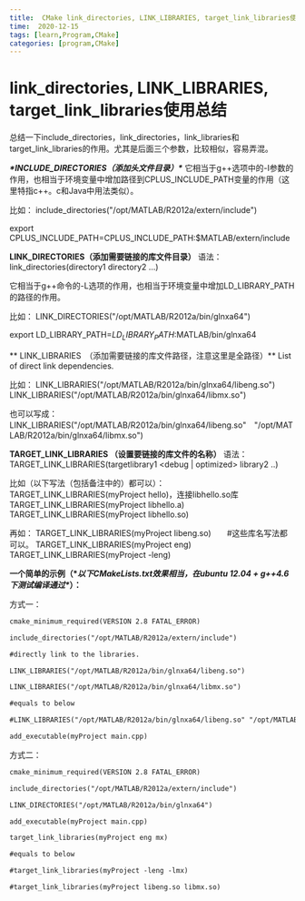```yaml
---
title:  CMake link_directories, LINK_LIBRARIES, target_link_libraries使用总结
time:  2020-12-15
tags: [learn,Program,CMake]
categories: [program,CMake]
---
```


# link_directories, LINK_LIBRARIES, target_link_libraries使用总结

总结一下include_directories，link_directories，link_libraries和target_link_libraries的作用。尤其是后面三个参数，比较相似，容易弄混。

<!-- more -->

***\*INCLUDE_DIRECTORIES（添加头文件目录）\****
它相当于g++选项中的-I参数的作用，也相当于环境变量中增加路径到CPLUS_INCLUDE_PATH变量的作用（这里特指c++。c和Java中用法类似）。

比如：
include_directories("/opt/MATLAB/R2012a/extern/include")

export CPLUS_INCLUDE_PATH=CPLUS_INCLUDE_PATH:$MATLAB/extern/include


**LINK_DIRECTORIES（添加需要链接的库文件目录）**
语法：
link_directories(directory1 directory2 ...)

它相当于g++命令的-L选项的作用，也相当于环境变量中增加LD_LIBRARY_PATH的路径的作用。

比如：
LINK_DIRECTORIES("/opt/MATLAB/R2012a/bin/glnxa64")

export LD_LIBRARY_PATH=$LD_LIBRARY_PATH:$MATLAB/bin/glnxa64

**
LINK_LIBRARIES　（添加需要链接的库文件路径，注意这里是全路径）**
List of direct link dependencies.

比如：
LINK_LIBRARIES("/opt/MATLAB/R2012a/bin/glnxa64/libeng.so")
LINK_LIBRARIES("/opt/MATLAB/R2012a/bin/glnxa64/libmx.so")

也可以写成：
LINK_LIBRARIES("/opt/MATLAB/R2012a/bin/glnxa64/libeng.so"　"/opt/MATLAB/R2012a/bin/glnxa64/libmx.so")


**TARGET_LINK_LIBRARIES （设置要链接的库文件的名称）**
语法：TARGET_LINK_LIBRARIES(targetlibrary1 <debug | optimized> library2 ..)

比如（以下写法（包括备注中的）都可以）：
TARGET_LINK_LIBRARIES(myProject hello)，连接libhello.so库
TARGET_LINK_LIBRARIES(myProject libhello.a)
TARGET_LINK_LIBRARIES(myProject libhello.so)

再如：
TARGET_LINK_LIBRARIES(myProject libeng.so)　　#这些库名写法都可以。
TARGET_LINK_LIBRARIES(myProject eng)
TARGET_LINK_LIBRARIES(myProject -leng)


**一个简单的示例（\**以下CMakeLists.txt效果相当，在ubuntu 12.04 + g++4.6下测试编译通过\**）：**

方式一：

```html
cmake_minimum_required(VERSION 2.8 FATAL_ERROR)

include_directories("/opt/MATLAB/R2012a/extern/include")

#directly link to the libraries.

LINK_LIBRARIES("/opt/MATLAB/R2012a/bin/glnxa64/libeng.so")

LINK_LIBRARIES("/opt/MATLAB/R2012a/bin/glnxa64/libmx.so")

#equals to below

#LINK_LIBRARIES("/opt/MATLAB/R2012a/bin/glnxa64/libeng.so" "/opt/MATLAB/R2012a/bin/glnxa64/libmx.so")

add_executable(myProject main.cpp) 
```


方式二：

```html
cmake_minimum_required(VERSION 2.8 FATAL_ERROR)

include_directories("/opt/MATLAB/R2012a/extern/include")

LINK_DIRECTORIES("/opt/MATLAB/R2012a/bin/glnxa64")

add_executable(myProject main.cpp)

target_link_libraries(myProject eng mx)

#equals to below

#target_link_libraries(myProject -leng -lmx)

#target_link_libraries(myProject libeng.so libmx.so)
```